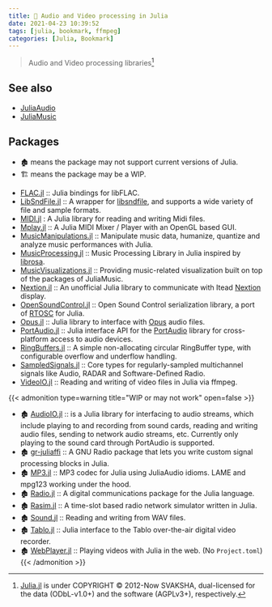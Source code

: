 ```yaml
---
title: 🔖 Audio and Video processing in Julia
date: 2021-04-23 10:39:52
tags: [julia, bookmark, ffmpeg]
categories: [Julia, Bookmark]
---
```


> Audio and Video processing libraries[^1]

[^1]: [Julia.jl](https://github.com/svaksha/Julia.jl) is under COPYRIGHT © 2012-Now SVAKSHA, dual-licensed for the data (ODbL-v1.0+) and the software (AGPLv3+), respectively.

## See also

- [JuliaAudio](https://github.com/JuliaAudio)
- [JuliaMusic](https://github.com/JuliaMusic)

<!--more-->

## Packages

- 🏚️ means the package may not support current versions of Julia.
- 🏗️ means the package may be a WIP.

+ [FLAC.jl](https://github.com/JuliaIO/FLAC.jl) :: Julia bindings for libFLAC.
+ [LibSndFile.jl](https://github.com/JuliaAudio/LibSndFile.jl) :: A wrapper for [libsndfile](http://www.mega-nerd.com/libsndfile/), and supports a wide variety of file and sample formats.
+ [MIDI.jl](https://github.com/JuliaMusic/MIDI.jl) : A Julia library for reading and writing Midi files.
+ [Mplay.jl](https://github.com/JuliaMusic/Mplay.jl) :: A Julia MIDI Mixer / Player with an OpenGL based GUI.
+ [MusicManipulations.jl](https://github.com/JuliaMusic/MusicManipulations.jl) :: Manipulate music data, humanize, quantize and analyze music performances with Julia.
+ [MusicProcessing.jl](https://github.com/JuliaMusic/MusicProcessing.jl) :: Music Processing Library in Julia inspired by [librosa](https://librosa.org/doc/latest/index.html).
+ [MusicVisualizations.jl](https://github.com/JuliaMusic/MusicVisualizations.jl) :: Providing music-related visualization built on top of the packages of JuliaMusic.
+ [Nextion.jl](https://github.com/scls19fr/Nextion.jl) :: An unofficial Julia library to communicate with Itead [Nextion](https://nextion.itead.cc/) display.
+ [OpenSoundControl.jl](https://github.com/fundamental/OpenSoundControl.jl) :: Open Sound Control serialization library, a port of [RTOSC](https://github.com/fundamental/rtosc) for Julia.
+ [Opus.jl](https://github.com/staticfloat/Opus.jl) :: Julia library to interface with [Opus](https://www.opus-codec.org/) audio files.
+ [PortAudio.jl](https://github.com/JuliaAudio/PortAudio.jl) :: Julia interface API for the [PortAudio](http://www.portaudio.com/) library for cross-platform access to audio devices.
+ [RingBuffers.jl](https://github.com/JuliaAudio/RingBuffers.jl) :: A simple non-allocating circular RingBuffer type, with configurable overflow and underflow handling.
+ [SampledSignals.jl](https://github.com/JuliaAudio/SampledSignals.jl) :: Core types for regularly-sampled multichannel signals like Audio, RADAR and Software-Defined Radio.
+ [VideoIO.jl](https://github.com/JuliaIO/VideoIO.jl) :: Reading and writing of video files in Julia via ffmpeg.


{{< admonition type=warning title="WIP or may not work" open=false >}}
+ 🏚️ [AudioIO.jl](https://github.com/ssfrr/AudioIO.jl) :: is a Julia library for interfacing to audio streams, which include playing to and recording from sound cards, reading and writing audio files, sending to network audio streams, etc. Currently only playing to the sound card through PortAudio is supported.
+ 🏚️ [gr-juliaffi](https://github.com/JayKickliter/gr-juliaffi) :: A GNU Radio package that lets you write custom signal processing blocks in Julia.
+ 🏚️ [MP3.jl](https://github.com/JuliaAudio/MP3.jl) :: MP3 codec for Julia using JuliaAudio idioms. LAME and mpg123 working under the hood.
+ 🏚️ [Radio.jl](https://github.com/JayKickliter/Radio.jl) :: A digital communications package for the Julia language.
+ 🏚️ [Rasim.jl](https://github.com/maemre/Rasim.jl) :: A time-slot based radio network simulator written in Julia.
+ 🏚️ [Sound.jl](https://github.com/JuliaLang/Sound.jl) :: Reading and writing from WAV files.
+ 🏚️ [Tablo.jl](https://github.com/dmbates/Tablo.jl) :: Julia interface to the Tablo over-the-air digital video recorder.
+ 🏚️ [WebPlayer.jl](https://github.com/SimonDanisch/WebPlayer.jl) :: Playing videos with Julia in the web. (No `Project.toml`)
{{< /admonition >}}
